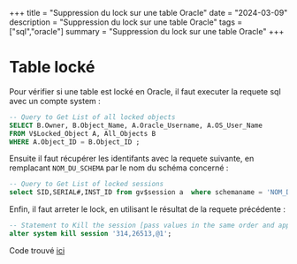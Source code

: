 +++
title = "Suppression du lock sur une table Oracle"
date = "2024-03-09"
description = "Suppression du lock sur une table Oracle"
tags = ["sql","oracle"]
summary = "Suppression du lock sur une table Oracle"
+++
# Table locké

Pour vérifier si une table est locké en Oracle, il faut executer la requete sql avec un compte system :
```sql
-- Query to Get List of all locked objects
SELECT B.Owner, B.Object_Name, A.Oracle_Username, A.OS_User_Name  
FROM V$Locked_Object A, All_Objects B
WHERE A.Object_ID = B.Object_ID ;
```

Ensuite il faut récupérer les identifants avec la requete suivante, en remplacant `NOM_DU_SCHEMA` par le nom du schéma concerné :
```sql
-- Query to Get List of locked sessions        
select SID,SERIAL#,INST_ID from gv$session a  where schemaname = 'NOM_DU_SCHEMA';
```

Enfin, il faut arreter le lock, en utilisant le résultat de la requete précédente :
```sql
-- Statement to Kill the session [pass values in the same order and append @ for inst_id]
alter system kill session '314,26513,@1';
```

Code trouvé [ici](https://dba.stackexchange.com/a/245861)



                    